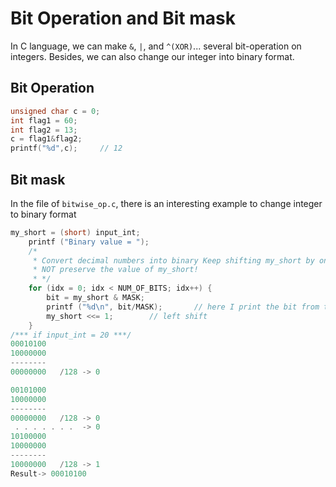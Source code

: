 # Bit Operation and Bit mask
In C language, we can make ```&```, ```|```, and ```^(XOR)```... several bit-operation on integers. Besides, we can also change our integer into binary format.  

## Bit Operation
```c
unsigned char c = 0;
int flag1 = 60;
int flag2 = 13;
c = flag1&flag2;
printf("%d",c);     // 12
```

## Bit mask
In the file of ```bitwise_op.c```, there is an interesting example to change integer to binary format
```c
my_short = (short) input_int;
	printf ("Binary value = ");
	/*
	 * Convert decimal numbers into binary Keep shifting my_short by one to the left and test the highest bit. This does
	 * NOT preserve the value of my_short!
	 * */
	for (idx = 0; idx < NUM_OF_BITS; idx++) {
		bit = my_short & MASK;
		printf ("%d\n", bit/MASK);       // here I print the bit from the first one
		my_short <<= 1;        // left shift
	}
/*** if input_int = 20 ***/
00010100
10000000
--------
00000000   /128 -> 0

00101000
10000000
--------
00000000   /128 -> 0
 . . . . . . .  -> 0
10100000
10000000
--------
10000000   /128 -> 1
Result-> 00010100
```
